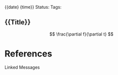 {{date} {time}}
Status:
Tags:

## {{Title}}


$$
\frac{\partial f}{\partial t}
$$


# References



Linked Messages